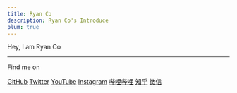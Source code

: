 ```yaml
---
title: Ryan Co
description: Ryan Co's Introduce
plum: true
---
```



Hey, I am Ryan Co


<div flex-auto />

---

Find me on

<p flex="~ gap-3 wrap" class="mt--2!">
  <a href="https://github.com/rr210" target="_blank"><span op75 i-simple-icons-github /> GitHub</a>
  <a href="https://www.twitter.com/ryanoaco" target="_blank"><span op75 i-ri-twitter-x-fill /> Twitter</a>
  <a href="https://www.youtube.com/@coRyan" target="_blank"><span op75 i-simple-icons-youtube /> YouTube</a>
  <a href="https://www.instagram.com/ryanco007" target="_blank"><span op75 i-simple-icons-instagram /> Instagram</a>
  <a href="https://space.bilibili.com/417034781" target="_blank"><span op75 i-simple-icons-bilibili /> 哔哩哔哩</a>
  <a href="https://www.zhihu.com/people/iui9" target="_blank"><span op75 i-simple-icons-zhihu /> 知乎</a>
  <a href="https://mp.weixin.qq.com/s/fQlYFI0aCwrow11HMJwkEw" target="_blank"><span op75 i-simple-icons-wechat /> 微信</a>
</p>

